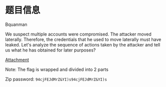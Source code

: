 # 题目信息

Bquanman

We suspect multiple accounts were compromised. The attacker moved laterally. Therefore, the credentials that he used to move laterally must have leaked. Let's analyze the sequence of actions taken by the attacker and tell us what he has obtained for later purposes?

[Attachment](https://mega.nz/folder/y1EhgIYD#VYAjIOT53HRtRgD4416Oag)

Note: The flag is wrapped and divided into 2 parts

Zip password: `94cjFEJdMrZ&YI)s94cjFEJdMrZ&YI)s`